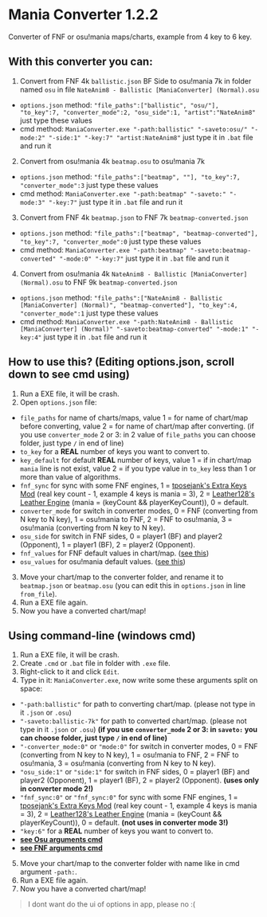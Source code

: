 # Mania Converter 1.2.2
Converter of FNF or osu!mania maps/charts, example from 4 key to 6 key.

## With this converter you can:
1. Convert from FNF 4k `ballistic.json` BF Side to osu!mania 7k in folder named `osu` in file `NateAnim8 - Ballistic [ManiaConverter] (Normal).osu`
- `options.json` method: `"file_paths":["ballistic", "osu/"], "to_key":7, "converter_mode":2, "osu_side":1, "artist":"NateAnim8"` just type these values
- cmd method: `ManiaConverter.exe "-path:ballistic" "-saveto:osu/" "-mode:2" "-side:1" "-key:7" "artist:NateAnim8"` just type it in `.bat` file and run it
2. Convert from osu!mania 4k `beatmap.osu` to osu!mania 7k
- `options.json` method: `"file_paths":["beatmap", ""], "to_key":7, "converter_mode":3` just type these values
- cmd method: `ManiaConverter.exe "-path:beatmap" "-saveto:" "-mode:3" "-key:7"` just type it in `.bat` file and run it
3. Convert from FNF 4k `beatmap.json` to FNF 7k `beatmap-converted.json` 
- `options.json` method: `"file_paths":["beatmap", "beatmap-converted"], "to_key":7, "converter_mode":0` just type these values
- cmd method: `ManiaConverter.exe "-path:beatmap" "-saveto:beatmap-converted" "-mode:0" "-key:7"` just type it in `.bat` file and run it
4. Convert from osu!mania 4k `NateAnim8 - Ballistic [ManiaConverter] (Normal).osu` to FNF 9k `beatmap-converted.json` 
- `options.json` method: `"file_paths":["NateAnim8 - Ballistic [ManiaConverter] (Normal)", "beatmap-converted"], "to_key":4, "converter_mode":1` just type these values
- cmd method: `ManiaConverter.exe "-path:NateAnim8 - Ballistic [ManiaConverter] (Normal)" "-saveto:beatmap-converted" "-mode:1" "-key:4"` just type it in `.bat` file and run it

## How to use this? (Editing options.json, scroll down to see cmd using)
1. Run a EXE file, it will be crash.
2. Open `options.json` file:
- `file_paths` for name of charts/maps, value 1 = for name of chart/map before converting, value 2 = for name of chart/map after converting. (if you use `converter_mode` 2 or 3: in 2 value of `file_paths` you can choose folder, just type `/` in end of line)
- `to_key` for a **REAL** number of keys you want to convert to.
- `key_default` for default **REAL** number of keys, value 1 = if in chart/map `mania` line is not exist, value 2 = if you type value in `to_key` less than 1 or more than value of
algorithms.
- `fnf_sync` for sync with some FNF engines, 1 = [tposejank's Extra Keys Mod](https://gamebanana.com/mods/333373) (real key count - 1, example 4 keys is mania = 3), 2 = [Leather128's Leather Engine](https://gamebanana.com/mods/334945) (mania = (keyCount && playerKeyCount)), 0 = default.
- `converter_mode` for switch in converter modes, 0 = FNF (converting from N key to N key), 1 = osu!mania to FNF, 2 = FNF to osu!mania, 3 = osu!mania (converting from N key to N key).
- `osu_side` for switch in FNF sides, 0 = player1 (BF) and player2 (Opponent), 1 = player1 (BF), 2 = player2 (Opponent).
- `fnf_values` for FNF default values in chart/map. ([see this](https://github.com/TheLeerName/mania-converter/blob/main/docs/fnf_values.md))
- `osu_values` for osu!mania default values. ([see this](https://github.com/TheLeerName/mania-converter/blob/main/docs/osu_values.md))
3. Move your chart/map to the converter folder, and rename it to `beatmap.json` or `beatmap.osu` (you can edit this in `options.json` in line `from_file`).
4. Run a EXE file again.
5. Now you have a converted chart/map!

## Using command-line (windows cmd)
1. Run a EXE file, it will be crash.
2. Create `.cmd` or `.bat` file in folder with `.exe` file.
3. Right-click to it and click `Edit`.
4. Type in it: `ManiaConverter.exe`, now write some these arguments split on space:
- `"-path:ballistic"` for path to converting chart/map. (please not type in it `.json` or `.osu`)
- `"-saveto:ballistic-7k"` for path to converted chart/map. (please not type in it `.json` or `.osu`) **(if you use `converter_mode` 2 or 3: in `saveto:` you can choose folder, just type `/` in end of line)**
- `"-converter_mode:0"` or `"mode:0"` for switch in converter modes, 0 = FNF (converting from N key to N key), 1 = osu!mania to FNF, 2 = FNF to osu!mania, 3 = osu!mania (converting from N key to N key).
- `"osu_side:1"` or `"side:1"` for switch in FNF sides, 0 = player1 (BF) and player2 (Opponent), 1 = player1 (BF), 2 = player2 (Opponent). **(uses only in converter mode 2!)**
- `"fnf_sync:0"` or `"fnf_sync:0"` for sync with some FNF engines, 1 = [tposejank's Extra Keys Mod](https://gamebanana.com/mods/333373) (real key count - 1, example 4 keys is mania = 3), 2 = [Leather128's Leather Engine](https://gamebanana.com/mods/334945) (mania = (keyCount && playerKeyCount)), 0 = default. **(not uses in converter mode 3!)**
- `"key:6"` for a **REAL** number of keys you want to convert to.
- **[see Osu arguments cmd](https://github.com/TheLeerName/mania-converter/blob/main/docs/osu_values.md)**
- **[see FNF arguments cmd](https://github.com/TheLeerName/mania-converter/blob/main/docs/fnf_values.md)**
5. Move your chart/map to the converter folder with name like in cmd argument `-path:`.
6. Run a EXE file again.
7. Now you have a converted chart/map!

> I dont want do the ui of options in app, please no :(
